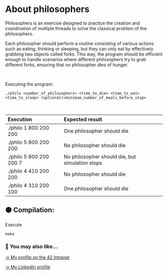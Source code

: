 # About philosophers
Philosophers is an exercise designed to practice the creation and coordination of multiple threads to solve the classical problem of the philosophers.

Each philosopher should perform a routine consisting of various actions such as eating, thinking or sleeping, but they can only eat by effectively grabbing two objects called forks. This way, the program should be efficient enough to handle scenarios where different philosophers try to grab different forks, ensuring that no philosopher dies of hunger.

<br>

Executing the program:
```
./philo <number_of_philosophers> <time_to_die> <time_to_eat> <time_to_sleep> (optional)<minimum_number_of_meals_before_stop>
```
<br>

| Execution | Expected result |
| :--- | :--- |
| ./philo 1 800 200 200 | One philosopher should die |
| ./philo 5 800 200 200 | No philosopher should die |
| ./philo 5 800 200 200 7 | No philosopher should die, but simulation stops |
| ./philo 4 410 200 200 | No philosopher should die |
| ./philo 4 310 200 100 | One philosopher should die |

## 🟠 Compilation:
Execute
```
make
```

### 🔄 You may also like...
[-> My profile on the 42 Intranet](https://profile.intra.42.fr/users/mgimon-c)

[-> My LinkedIn profile](https://www.linkedin.com/in/mgimon-c/)



